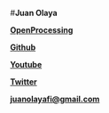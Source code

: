 
#**Juan Olaya**

**[OpenProcessing](https://www.openprocessing.org/class/57891)**

**[Github](https://github.com/JuanOlaya/)**

**[Youtube](https://www.youtube.com/playlist?list=PLBD3ein1xee3-U3jtAEAsn_oqIB82Vh5B)**

**[Twitter](https://twitter.com/juanolayafi)**

**[juanolayafi@gmail.com](juanolayafi@gmail.com)**
